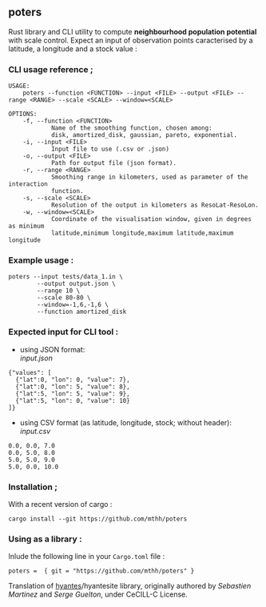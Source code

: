 ## poters

Rust library and CLI utility to compute **neighbourhood population potential** with scale control.
Expect an input of observation points caracterised by a latitude, a longitude and a stock value :

### CLI usage reference ;
```
USAGE:
    poters --function <FUNCTION> --input <FILE> --output <FILE> --range <RANGE> --scale <SCALE> --window=<SCALE>

OPTIONS:
    -f, --function <FUNCTION>
            Name of the smoothing function, chosen among:
            disk, amortized_disk, gaussian, pareto, exponential.
    -i, --input <FILE>
            Input file to use (.csv or .json)
    -o, --output <FILE>
            Path for output file (json format).
    -r, --range <RANGE>
            Smoothing range in kilometers, used as parameter of the interaction
            function.
    -s, --scale <SCALE>
            Resolution of the output in kilometers as ResoLat-ResoLon.
    -w, --window=<SCALE>
            Coordinate of the visualisation window, given in degrees as minimum
            latitude,minimum longitude,maximum latitude,maximum longitude
```

### Example usage :
```
poters --input tests/data_1.in \
        --output output.json \
        --range 10 \
        --scale 80-80 \
        --window=-1,6,-1,6 \
        --function amortized_disk
```

### Expected input for CLI tool :
- using JSON format:  
*input.json*
```
{"values": [
  {"lat":0, "lon": 0, "value": 7},
  {"lat":0, "lon": 5, "value": 8},
  {"lat":5, "lon": 5, "value": 9},
  {"lat":5, "lon": 0, "value": 10}
]}
```

- using CSV format (as latitude, longitude, stock; without header):  
*input.csv*
```
0.0, 0.0, 7.0
0.0, 5.0, 8.0
5.0, 5.0, 9.0
5.0, 0.0, 10.0
```

### Installation ;
With a recent version of cargo :
```
cargo install --git https://github.com/mthh/poters
```

### Using as a library :
Inlude the following line in your `Cargo.toml` file :
```
poters =  { git = "https://github.com/mthh/poters" }
```

Translation of [hyantes](http://hyantes.gforge.inria.fr/)/hyantesite library, originally authored by *Sebastien Martinez* and *Serge Guelton*, under CeCILL-C License.
